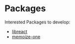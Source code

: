 # Packages

Interested Packages to develop:

-   [libreact](https://github.com/streamich/libreact)
-   [memoize-one](https://github.com/alexreardon/memoize-one)
